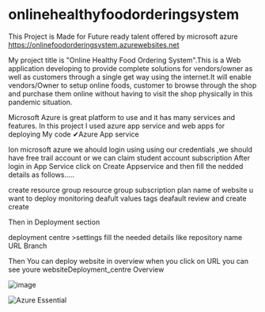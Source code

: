 # onlinehealthyfoodorderingsystem

This Project is Made for Future ready talent offered by microsoft azure https://onlinefoodorderingsystem.azurewebsites.net

My project title is "Online Healthy Food Ordering System".This is a Web application developing to provide complete solutions for vendors/owner as well as customers through a single get way using the internet.It will enable vendors/Owner to setup online foods, customer to browse through the shop and purchase them online without having to visit the shop physically in this pandemic situation.

Microsoft Azure is great platform to use and it has many services and features. In this project I used azure app service and web apps for deploying My code ✔Azure App service

Ion microsoft azure we ahould login using using our credentials ,we should have free trail account or we can claim student account subscription After login in App Service click on Create Appservice and then fill the nedded details as follows.....

create resource group resource group subscription plan name of website u want to deploy monitoring deafult values tags deafault review and create create

Then in Deployment section

deployment centre >settings fill the needed details like repository name URL Branch

Then You can deploy website in overview when you click on URL you can see youre websiteDeployment_centre Overview

![image](https://user-images.githubusercontent.com/79084311/153705843-2c6ec97a-826d-4f02-9cf9-f02e82b8f1de.png)

![Azure Essential](https://user-images.githubusercontent.com/79084311/153705850-c853a6ca-dc11-4898-8736-0f17a4509091.png)


